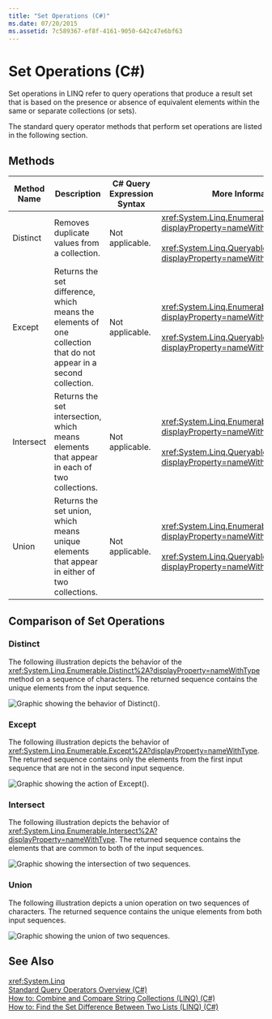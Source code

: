```yaml
---
title: "Set Operations (C#)"
ms.date: 07/20/2015
ms.assetid: 7c589367-ef8f-4161-9050-642c47e6bf63
---
```

# Set Operations (C#)
Set operations in LINQ refer to query operations that produce a result set that is based on the presence or absence of equivalent elements within the same or separate collections (or sets).  

 The standard query operator methods that perform set operations are listed in the following section.  

## Methods  


|Method Name|Description|C# Query Expression Syntax|More Information|  
|-----------------|-----------------|---------------------------------|----------------------|  
|Distinct|Removes duplicate values from a collection.|Not applicable.|<xref:System.Linq.Enumerable.Distinct%2A?displayProperty=nameWithType><br /><br /> <xref:System.Linq.Queryable.Distinct%2A?displayProperty=nameWithType>|  
|Except|Returns the set difference, which means the elements of one collection that do not appear in a second collection.|Not applicable.|<xref:System.Linq.Enumerable.Except%2A?displayProperty=nameWithType><br /><br /> <xref:System.Linq.Queryable.Except%2A?displayProperty=nameWithType>|  
|Intersect|Returns the set intersection, which means elements that appear in each of two collections.|Not applicable.|<xref:System.Linq.Enumerable.Intersect%2A?displayProperty=nameWithType><br /><br /> <xref:System.Linq.Queryable.Intersect%2A?displayProperty=nameWithType>|  
|Union|Returns the set union, which means unique elements that appear in either of two collections.|Not applicable.|<xref:System.Linq.Enumerable.Union%2A?displayProperty=nameWithType><br /><br /> <xref:System.Linq.Queryable.Union%2A?displayProperty=nameWithType>|  

## Comparison of Set Operations  

### Distinct  
 The following illustration depicts the behavior of the <xref:System.Linq.Enumerable.Distinct%2A?displayProperty=nameWithType> method on a sequence of characters. The returned sequence contains the unique elements from the input sequence.  

 ![Graphic showing the behavior of Distinct&#40;&#41;.](../../../../csharp/programming-guide/concepts/linq/media/distinct.png "Distinct")  

### Except  
 The following illustration depicts the behavior of <xref:System.Linq.Enumerable.Except%2A?displayProperty=nameWithType>. The returned sequence contains only the elements from the first input sequence that are not in the second input sequence.  

 ![Graphic showing the action of Except&#40;&#41;.](../../../../csharp/programming-guide/concepts/linq/media/except.png "Except")  

### Intersect  
 The following illustration depicts the behavior of <xref:System.Linq.Enumerable.Intersect%2A?displayProperty=nameWithType>. The returned sequence contains the elements that are common to both of the input sequences.  

 ![Graphic showing the intersection of two sequences.](../../../../csharp/programming-guide/concepts/linq/media/intersect.png "Intersect")  

### Union  
 The following illustration depicts a union operation on two sequences of characters. The returned sequence contains the unique elements from both input sequences.  

 ![Graphic showing the union of two sequences.](../../../../csharp/programming-guide/concepts/linq/media/union.png "Union")  

## See Also  
 <xref:System.Linq>  
 [Standard Query Operators Overview (C#)](../../../../csharp/programming-guide/concepts/linq/standard-query-operators-overview.md)  
 [How to: Combine and Compare String Collections (LINQ) (C#)](../../../../csharp/programming-guide/concepts/linq/how-to-combine-and-compare-string-collections-linq.md)  
 [How to: Find the Set Difference Between Two Lists (LINQ) (C#)](../../../../csharp/programming-guide/concepts/linq/how-to-find-the-set-difference-between-two-lists-linq.md)
